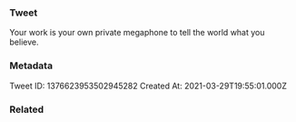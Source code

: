 ### Tweet
Your work is your own private megaphone to tell the world what you believe.

### Metadata
Tweet ID: 1376623953502945282
Created At: 2021-03-29T19:55:01.000Z

### Related

